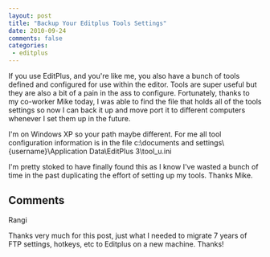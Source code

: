 ```yaml
---
layout: post
title: "Backup Your Editplus Tools Settings"
date: 2010-09-24
comments: false
categories:
 - editplus
---
```

If you use EditPlus, and you're like me, you also have a bunch of tools
defined and configured for use within the editor.  Tools are super useful but
they are also a bit of a pain in the ass to configure.  Fortunately, thanks to
my co-worker Mike today, I was able to find the file that holds all of the
tools settings so now I can back it up and move port it to different computers
whenever I set them up in the future.  
  
I'm on Windows XP so your path maybe different.  For me all tool configuration
information is in the file c:\documents and settings\\{username}\Application
Data\EditPlus 3\tool_u.ini  
  
I'm pretty stoked to have finally found this as I know I've wasted a bunch of
time in the past duplicating the effort of setting up my tools.  Thanks Mike.

## Comments

Rangi

Thanks very much for this post, just what I needed to migrate 7 years of FTP
settings, hotkeys, etc to Editplus on a new machine. Thanks!

